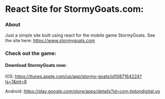 # React Site for StormyGoats.com:

### About
Just a simple site built using react for the mobile game StormyGoats. See the site here: https://www.stormygoats.com

### Check out the game:
#### Download StormyGoats now:
IOS: https://itunes.apple.com/us/app/stormy-goats/id1087164224?ls=1&mt=8

Android: https://play.google.com/store/apps/details?id=com.tiptondigital.sg
